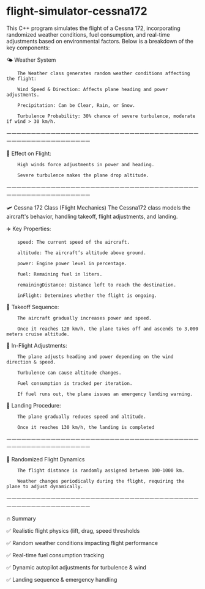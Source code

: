 # flight-simulator-cessna172
This C++ program simulates the flight of a Cessna 172, incorporating randomized weather conditions, fuel consumption, and real-time adjustments based on environmental factors. Below is a breakdown of the key components:

🌤️ Weather System

        The Weather class generates random weather conditions affecting the flight:
        
        Wind Speed & Direction: Affects plane heading and power adjustments.
        
        Precipitation: Can be Clear, Rain, or Snow.
        
        Turbulence Probability: 30% chance of severe turbulence, moderate if wind > 30 km/h.

ㅡㅡㅡㅡㅡㅡㅡㅡㅡㅡㅡㅡㅡㅡㅡㅡㅡㅡㅡㅡㅡㅡㅡㅡㅡㅡㅡㅡㅡㅡㅡㅡㅡㅡㅡㅡㅡㅡㅡㅡㅡㅡㅡㅡㅡㅡㅡㅡㅡㅡㅡㅡㅡㅡㅡㅡ

📌 Effect on Flight:

        High winds force adjustments in power and heading.
        
        Severe turbulence makes the plane drop altitude.

ㅡㅡㅡㅡㅡㅡㅡㅡㅡㅡㅡㅡㅡㅡㅡㅡㅡㅡㅡㅡㅡㅡㅡㅡㅡㅡㅡㅡㅡㅡㅡㅡㅡㅡㅡㅡㅡㅡㅡㅡㅡㅡㅡㅡㅡㅡㅡㅡㅡㅡㅡㅡㅡㅡㅡㅡ

🛩️ Cessna 172 Class (Flight Mechanics)
The Cessna172 class models the aircraft's behavior, handling takeoff, flight adjustments, and landing.

✈️ Key Properties:

        speed: The current speed of the aircraft.
        
        altitude: The aircraft’s altitude above ground.
        
        power: Engine power level in percentage.
        
        fuel: Remaining fuel in liters.
        
        remainingDistance: Distance left to reach the destination.
        
        inFlight: Determines whether the flight is ongoing.

📌 Takeoff Sequence:

        The aircraft gradually increases power and speed.
        
        Once it reaches 120 km/h, the plane takes off and ascends to 3,000 meters cruise altitude.

📌 In-Flight Adjustments:

        The plane adjusts heading and power depending on the wind direction & speed.
        
        Turbulence can cause altitude changes.
        
        Fuel consumption is tracked per iteration.

        If fuel runs out, the plane issues an emergency landing warning.

📌 Landing Procedure:

        The plane gradually reduces speed and altitude.
        
        Once it reaches 130 km/h, the landing is completed

ㅡㅡㅡㅡㅡㅡㅡㅡㅡㅡㅡㅡㅡㅡㅡㅡㅡㅡㅡㅡㅡㅡㅡㅡㅡㅡㅡㅡㅡㅡㅡㅡㅡㅡㅡㅡㅡㅡㅡㅡㅡㅡㅡㅡㅡㅡㅡㅡㅡㅡㅡㅡㅡㅡㅡㅡ

🎲 Randomized Flight Dynamics

        The flight distance is randomly assigned between 100-1000 km.
        
        Weather changes periodically during the flight, requiring the plane to adjust dynamically.

ㅡㅡㅡㅡㅡㅡㅡㅡㅡㅡㅡㅡㅡㅡㅡㅡㅡㅡㅡㅡㅡㅡㅡㅡㅡㅡㅡㅡㅡㅡㅡㅡㅡㅡㅡㅡㅡㅡㅡㅡㅡㅡㅡㅡㅡㅡㅡㅡㅡㅡㅡㅡㅡㅡㅡㅡ

🔥 Summary

✅ Realistic flight physics (lift, drag, speed thresholds
        
✅ Random weather conditions impacting flight performance

✅ Real-time fuel consumption tracking
        
✅ Dynamic autopilot adjustments for turbulence & wind
        
✅ Landing sequence & emergency handling
